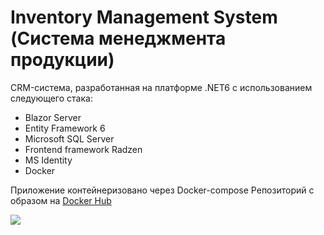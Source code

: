 # Inventory Management System (Система менеджмента продукции)
CRM-система, разработанная на платформе .NET6 с использованием следующего стака:
<ul>
  <li>Blazor Server</li>
  <li>Entity Framework 6</li>
  <li>Microsoft SQL Server</li>
  <li>Frontend framework Radzen</li>
  <li>MS Identity</li>
  <li>Docker</li>
</ul>

Приложение контейнеризовано через Docker-compose
Репозиторий с образом на <a href="https://hub.docker.com/u/vladimirk2003">Docker Hub</a>

![](https://64.media.tumblr.com/e02a94eb3ed476b9088dae2247218b35/tumblr_pof1ooiEIG1x6a7yto1_500.gif)
